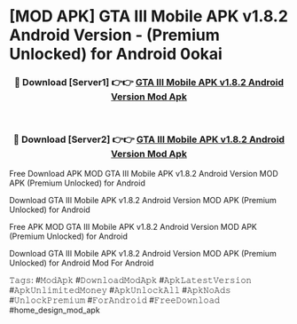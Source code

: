 # [MOD APK] GTA III Mobile APK v1.8.2 Android Version - (Premium Unlocked) for Android 0okai



<div align="center">
<h3>🔴 Download [Server1] 👉👉 <a href="https://momento.my/?title=GTA_III_Mobile_APK_v1.8.2_Android_Version">GTA III Mobile APK v1.8.2 Android Version Mod Apk</a></h3><br>

<h3>🔴 Download [Server2] 👉👉 <a href="https://momento.my/?title=GTA_III_Mobile_APK_v1.8.2_Android_Version">GTA III Mobile APK v1.8.2 Android Version Mod Apk</a></h3>
</div>



Free Download APK MOD GTA III Mobile APK v1.8.2 Android Version MOD APK (Premium Unlocked) for Android

Download GTA III Mobile APK v1.8.2 Android Version MOD APK (Premium Unlocked) for Android

Free APK MOD GTA III Mobile APK v1.8.2 Android Version MOD APK (Premium Unlocked) for Android

Download GTA III Mobile APK v1.8.2 Android Version MOD APK (Premium Unlocked) for Android Mod For Android

𝚃𝚊𝚐𝚜: #𝙼𝚘𝚍𝙰𝚙𝚔 #𝙳𝚘𝚠𝚗𝚕𝚘𝚊𝚍𝙼𝚘𝚍𝙰𝚙𝚔 #𝙰𝚙𝚔𝙻𝚊𝚝𝚎𝚜𝚝𝚅𝚎𝚛𝚜𝚒𝚘𝚗 #𝙰𝚙𝚔𝚄𝚗𝚕𝚒𝚖𝚒𝚝𝚎𝚍𝙼𝚘𝚗𝚎𝚢 #𝙰𝚙𝚔𝚄𝚗𝚕𝚘𝚌𝚔𝙰𝚕𝚕 #𝙰𝚙𝚔𝙽𝚘𝙰𝚍𝚜 #𝚄𝚗𝚕𝚘𝚌𝚔𝙿𝚛𝚎𝚖𝚒𝚞𝚖 #𝙵𝚘𝚛𝙰𝚗𝚍𝚛𝚘𝚒𝚍 #𝙵𝚛𝚎𝚎𝙳𝚘𝚠𝚗𝚕𝚘𝚊𝚍 #home_design_mod_apk
